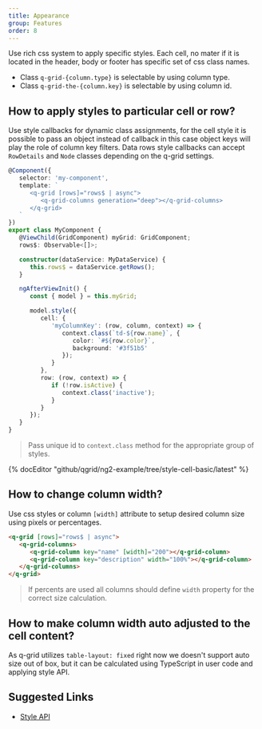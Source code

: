 ```yaml
---
title: Appearance
group: Features
order: 8
---
```


Use rich css system to apply specific styles. Each cell, no mater if it is located in the header, body or footer has specific set of css class names.

* Class `q-grid-{column.type}` is selectable by using column type.
* Class `q-grid-the-{column.key}` is selectable by using column id.

## How to apply styles to particular cell or row?

Use style callbacks for dynamic class assignments, for the cell style it is possible to pass an object instead of callback in this case object keys will play the role of column key filters. Data rows style callbacks can accept `RowDetails` and `Node` classes depending on the q-grid settings.

```typescript
@Component({
   selector: 'my-component',
   template: `
      <q-grid [rows]="rows$ | async">
         <q-grid-columns generation="deep"></q-grid-columns>
      </q-grid>
   `
})
export class MyComponent {
   @ViewChild(GridComponent) myGrid: GridComponent;   
   rows$: Observable<[]>;

   constructor(dataService: MyDataService) {
      this.rows$ = dataService.getRows();
   }

   ngAfterViewInit() {
      const { model } = this.myGrid;

      model.style({
         cell: {
            'myColumnKey': (row, column, context) => {
               context.class(`td-${row.name}`, {
                  color: `#${row.color}`,
                  background: '#3f51b5'
               });
            }
         },
         row: (row, context) => {
            if (!row.isActive) {
               context.class('inactive');
            }
         }
      });
   }
}
```

> Pass unique id to `context.class` method for the appropriate group of styles.

{% docEditor "github/qgrid/ng2-example/tree/style-cell-basic/latest" %}

## How to change column width?

Use css styles or column `[width]` attribute to setup desired column size using pixels or percentages.

```html
<q-grid [rows]="rows$ | async">
   <q-grid-columns>
      <q-grid-column key="name" [width]="200"></q-grid-column>
      <q-grid-column key="description" width="100%"></q-grid-column>
   </q-grid-columns>
</q-grid>
```

> If percents are used all columns should define `width` property for the correct size calculation.

## How to make column width auto adjusted to the cell content?

As q-grid utilizes `table-layout: fixed` right now we doesn't support auto size out of box, but it can be calculated using TypeScript in user code and applying style API.

## Suggested Links

* [Style API](/reference/style-api.html)